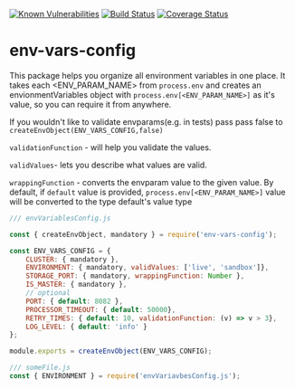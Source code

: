 [![Known Vulnerabilities](https://snyk.io/test/github/yuriabaevzooz/env-vars-config/badge.svg?targetFile=package.json)](https://snyk.io/test/github/yuriabaevzooz/env-vars-config?targetFile=package.json)
[![Build Status](https://travis-ci.com/yuriabaevzooz/env-vars-config.svg?branch=master)](https://travis-ci.com/yuriabaevzooz/env-vars-config)
[![Coverage Status](https://coveralls.io/repos/github/yuriabaevzooz/env-vars-config/badge.svg?branch=master)](https://coveralls.io/github/yuriabaevzooz/env-vars-config?branch=master)

# env-vars-config
This package helps you organize all environment variables in one place.
It takes each <ENV_PARAM_NAME> from `process.env` and creates an envionmentVariables object with `process.env[<ENV_PARAM_NAME>]`
as it's value, so you can require it from anywhere.

If you wouldn't like to validate envparams(e.g. in tests) pass pass false to 
```createEnvObject(ENV_VARS_CONFIG,false)```

`validationFunction` - will help you validate the values.

`validValues`- lets you describe what values are valid. 

`wrappingFunction` - converts the envparam value to the given value. By default,
if `default` value is provided, `process.env[<ENV_PARAM_NAME>]` value will be converted to the type default's value type


```javascript
/// envVariablesConfig.js

const { createEnvObject, mandatory } = require('env-vars-config');

const ENV_VARS_CONFIG = {
    CLUSTER: { mandatory },
    ENVIRONMENT: { mandatory, validValues: ['live', 'sandbox']},
    STORAGE_PORT: { mandatory, wrappingFunction: Number },
    IS_MASTER: { mandatory },
    // optional
    PORT: { default: 8082 },
    PROCESSOR_TIMEOUT: { default: 50000},
    RETRY_TIMES: { default: 10, validationFunction: (v) => v > 3},
    LOG_LEVEL: { default: 'info' }
};

module.exports = createEnvObject(ENV_VARS_CONFIG);
```

```javascript
/// someFile.js
const { ENVIRONMENT } = require('envVariavbesConfig.js');
```
